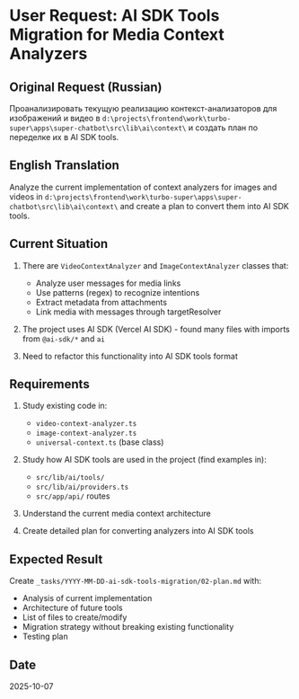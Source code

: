 # User Request: AI SDK Tools Migration for Media Context Analyzers

## Original Request (Russian)

Проанализировать текущую реализацию контекст-анализаторов для изображений и видео в `d:\projects\frontend\work\turbo-super\apps\super-chatbot\src\lib\ai\context\` и создать план по переделке их в AI SDK tools.

## English Translation

Analyze the current implementation of context analyzers for images and videos in `d:\projects\frontend\work\turbo-super\apps\super-chatbot\src\lib\ai\context\` and create a plan to convert them into AI SDK tools.

## Current Situation

1. There are `VideoContextAnalyzer` and `ImageContextAnalyzer` classes that:
   - Analyze user messages for media links
   - Use patterns (regex) to recognize intentions
   - Extract metadata from attachments
   - Link media with messages through targetResolver

2. The project uses AI SDK (Vercel AI SDK) - found many files with imports from `@ai-sdk/*` and `ai`

3. Need to refactor this functionality into AI SDK tools format

## Requirements

1. Study existing code in:
   - `video-context-analyzer.ts`
   - `image-context-analyzer.ts`
   - `universal-context.ts` (base class)

2. Study how AI SDK tools are used in the project (find examples in):
   - `src/lib/ai/tools/`
   - `src/lib/ai/providers.ts`
   - `src/app/api/` routes

3. Understand the current media context architecture

4. Create detailed plan for converting analyzers into AI SDK tools

## Expected Result

Create `_tasks/YYYY-MM-DD-ai-sdk-tools-migration/02-plan.md` with:
- Analysis of current implementation
- Architecture of future tools
- List of files to create/modify
- Migration strategy without breaking existing functionality
- Testing plan

## Date

2025-10-07

